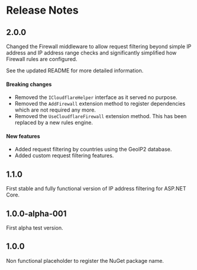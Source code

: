 Release Notes
=============

## 2.0.0

Changed the Firewall middleware to allow request filtering beyond simple IP address and IP address range checks and significantly simplified how Firewall rules are configured.

See the updated README for more detailed information.

#### Breaking changes

- Removed the `ICloudflareHelper` interface as it served no purpose.
- Removed the `AddFirewall` extension method to register dependencies which are not required any more.
- Removed the `UseCloudflareFirewall` extension method. This has been replaced by a new rules engine.

#### New features

- Added request filtering by countries using the GeoIP2 database.
- Added custom request filtering features.

## 1.1.0

First stable and fully functional version of IP address filtering for ASP.NET Core.

## 1.0.0-alpha-001

First alpha test version.

## 1.0.0

Non functional placeholder to register the NuGet package name.